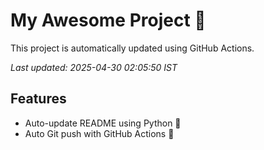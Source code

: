 # My Awesome Project 🚀

This project is automatically updated using GitHub Actions.

_Last updated: 2025-04-30 02:05:50 IST_

## Features
- Auto-update README using Python 🐍
- Auto Git push with GitHub Actions 🤖
